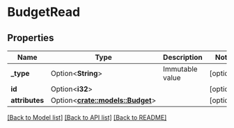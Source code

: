 # BudgetRead

## Properties

Name | Type | Description | Notes
------------ | ------------- | ------------- | -------------
**_type** | Option<**String**> | Immutable value | [optional]
**id** | Option<**i32**> |  | [optional]
**attributes** | Option<[**crate::models::Budget**](Budget.md)> |  | [optional]

[[Back to Model list]](../README.md#documentation-for-models) [[Back to API list]](../README.md#documentation-for-api-endpoints) [[Back to README]](../README.md)


